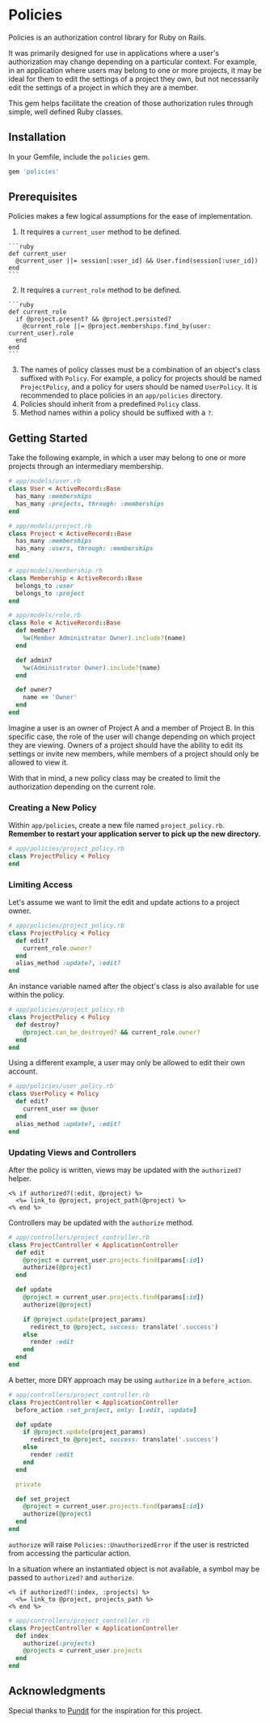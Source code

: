 # Policies
Policies is an authorization control library for Ruby on Rails.

It was primarily designed for use in applications where a user's authorization may change depending on a particular
context. For example, in an application where users may belong to one or more projects, it may be ideal for them to edit
the settings of a project they own, but not necessarily edit the settings of a project in which they are a member.

This gem helps facilitate the creation of those authorization rules through simple, well defined Ruby classes.

## Installation
In your Gemfile, include the `policies` gem.

```ruby
gem 'policies'
```

## Prerequisites
Policies makes a few logical assumptions for the ease of implementation.

  1. It requires a `current_user` method to be defined.

    ```ruby
    def current_user
      @current_user ||= session[:user_id] && User.find(session[:user_id])
    end
    ```
  2. It requires a `current_role` method to be defined.

    ```ruby
    def current_role
      if @project.present? && @project.persisted?
        @current_role ||= @project.memberships.find_by(user: current_user).role
      end
    end
    ```
  3. The names of policy classes must be a combination of an object's class suffixed with `Policy`. For example, a
     policy for projects should be named `ProjectPolicy`, and a policy for users should be named `UserPolicy`. It is
     recommended to place policies in an `app/policies` directory.
  4. Policies should inherit from a predefined `Policy` class.
  5. Method names within a policy should be suffixed with a `?`.

## Getting Started
Take the following example, in which a user may belong to one or more projects through an intermediary membership.

```ruby
# app/models/user.rb
class User < ActiveRecord::Base
  has_many :memberships
  has_many :projects, through: :memberships
end

# app/models/project.rb
class Project < ActiveRecord::Base
  has_many :memberships
  has_many :users, through: :memberships
end

# app/models/membership.rb
class Membership < ActiveRecord::Base
  belongs_to :user
  belongs_to :project
end

# app/models/role.rb
class Role < ActiveRecord::Base
  def member?
    %w(Member Administrator Owner).include?(name)
  end

  def admin?
    %w(Administrator Owner).include?(name)
  end

  def owner?
    name == 'Owner'
  end
end
```

Imagine a user is an owner of Project A and a member of Project B. In this specific case, the role of the user will
change depending on which project they are viewing. Owners of a project should have the ability to edit its settings or
invite new members, while members of a project should only be allowed to view it.

With that in mind, a new policy class may be created to limit the authorization depending on the current role.

### Creating a New Policy
Within `app/policies`, create a new file named `project_policy.rb`. **Remember to restart your application server to
pick up the new directory.**

```ruby
# app/policies/project_policy.rb
class ProjectPolicy < Policy
end
```

### Limiting Access
Let's assume we want to limit the edit and update actions to a project owner.

```ruby
# app/policies/project_policy.rb
class ProjectPolicy < Policy
  def edit?
    current_role.owner?
  end
  alias_method :update?, :edit?
end
```

An instance variable named after the object's class is also available for use within the policy.

```ruby
# app/policies/project_policy.rb
class ProjectPolicy < Policy
  def destroy?
    @project.can_be_destroyed? && current_role.owner?
  end
end
```

Using a different example, a user may only be allowed to edit their own account.

```ruby
# app/policies/user_policy.rb
class UserPolicy < Policy
  def edit?
    current_user == @user
  end
  alias_method :update?, :edit?
end
```

### Updating Views and Controllers
After the policy is written, views may be updated with the `authorized?` helper.

```erb
<% if authorized?(:edit, @project) %>
  <%= link_to @project, project_path(@project) %>
<% end %>
```

Controllers may be updated with the `authorize` method.

```ruby
# app/controllers/project_controller.rb
class ProjectController < ApplicationController
  def edit
    @project = current_user.projects.find(params[:id])
    authorize(@project)
  end

  def update
    @project = current_user.projects.find(params[:id])
    authorize(@project)

    if @project.update(project_params)
      redirect_to @project, success: translate('.success')
    else
      render :edit
    end
  end
end
```

A better, more DRY approach may be using `authorize` in a `before_action`.

```ruby
# app/controllers/project_controller.rb
class ProjectController < ApplicationController
  before_action :set_project, only: [:edit, :update]

  def update
    if @project.update(project_params)
      redirect_to @project, success: translate('.success')
    else
      render :edit
    end
  end

  private

  def set_project
    @project = current_user.projects.find(params[:id])
    authorize(@project)
  end
end
```

`authorize` will raise `Policies::UnauthorizedError` if the user is restricted from accessing the particular action.

In a situation where an instantiated object is not available, a symbol may be passed to `authorized?` and `authorize`.

```erb
<% if authorized?(:index, :projects) %>
  <%= link_to @project, projects_path %>
<% end %>
```

```ruby
# app/controllers/project_controller.rb
class ProjectController < ApplicationController
  def index
    authorize(:projects)
    @projects = current_user.projects
  end
end
```

## Acknowledgments
Special thanks to [Pundit](https://github.com/elabs/pundit) for the inspiration for this project.
